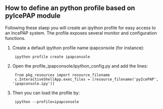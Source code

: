 How to define an python profile based on pyIcePAP module
--------------------------------------------------------

Following these staep you will create an ipython profile for easy access to an IncePAP system.
The profile exposes several monitor and configuration functions.

1. Create a default ipython profile name ipapconsole (for instance):

        ipython profile create ipapconsole

2. Open the profile_ipapconsole/ipython_config.py and add the lines:

        from pkg_resources import resource_filename
        c.InteractiveShellApp.exec_files = [resource_filename('pyIcePAP', 'ipapconsole.ipy')]

3. Then you can load the profile by:

        ipython --profile=ipapconsole
 
